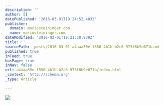 ```yaml
---
description: ''
author: []
datePublished: '2016-03-01T19:24:52.403Z'
publisher:
  domain: mariosteininger.com
  name: mariosteininger.com
dateModified: '2016-03-01T19:21:50.939Z'
title: ''
sourcePath: _posts/2016-03-01-a4aaa50e-f850-4b1b-b2c6-973f8b9e071b.md
published: true
inFeed: true
hasPage: true
inNav: false
url: a4aaa50e-f850-4b1b-b2c6-973f8b9e071b/index.html
_context: 'http://schema.org'
_type: Article

---
```

![](http://mariosteininger.com/images/illu/sw1.jpg)